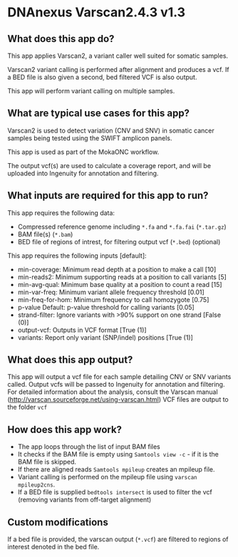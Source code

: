 # DNAnexus Varscan2.4.3 v1.3

## What does this app do?
This app applies Varscan2, a variant caller well suited for somatic samples.

Varscan2 variant calling is performed after alignment and produces a vcf. If a BED file is also given a second, bed filtered VCF is also output.

This app will perform variant calling on multiple samples. 


## What are typical use cases for this app?
Varscan2 is used to detect variation (CNV and SNV) in somatic cancer samples being tested using the SWIFT amplicon panels. 

This app is used as part of the MokaONC workflow.

The output vcf(s) are used to calculate a coverage report, and will be uploaded into Ingenuity for annotation and filtering.

## What inputs are required for this app to run?

This app requires the following data:

- Compressed reference genome including `*.fa` and `*.fa.fai` (`*.tar.gz`)
- BAM file(s) (`*.bam`)
- BED file of regions of intrest, for filtering output vcf (`*.bed`) (optional)

This app requires the following inputs [default]:
-	min-coverage:	Minimum read depth at a position to make a call [10]
-	min-reads2:	Minimum supporting reads at a position to call variants [5]
-	min-avg-qual:	Minimum base quality at a position to count a read [15]
-	min-var-freq:	Minimum variant allele frequency threshold [0.01]
-	min-freq-for-hom:	Minimum frequency to call homozygote [0.75]
-	p-value	Default: p-value threshold for calling variants [0.05]
-	strand-filter:	Ignore variants with >90% support on one strand [False (0)]
-	output-vcf:	Outputs in VCF format [True (1)]
-	variants:	Report only variant (SNP/indel) positions [True (1)]


## What does this app output?
This app will output a vcf file for each sample detailing CNV or SNV variants called. Output vcfs will be passed to Ingenuity for annotation and filtering.
For detailed information about the analysis, consult the Varscan manual (http://varscan.sourceforge.net/using-varscan.html)
VCF files are output to the folder `vcf`

## How does this app work?
- The app loops through the list of input BAM files
- It checks if the BAM file is empty using `Samtools view -c` - if it is the BAM file is skipped. 
- If there are aligned reads `Samtools mpileup` creates an mpileup file.
- Variant calling is performed on the mpileup file using `varscan mpileup2cns`.
- If a BED file is supplied `bedtools intersect` is used to filter the vcf (removing variants from off-target alignment)


## Custom modifications
If a bed file is provided, the varscan output (`*.vcf`) are filtered to regions of interest denoted in the bed file. 
